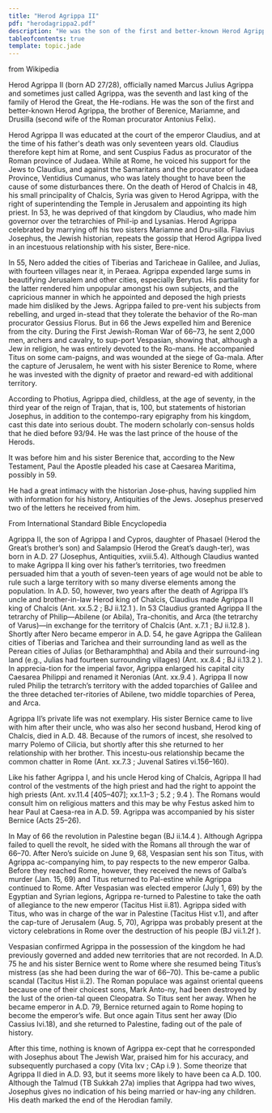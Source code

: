 ```yaml
---
title: "Herod Agrippa II"
pdf: "herodagrippa2.pdf"
description: "He was the son of the first and better-known Herod Agrippa, the brother of Berenice, Mariamne, and Drusilla (second wife of the Roman procurator Antonius Felix). Conducted trial of Paul in Caesarea."
tableofcontents: true
template: topic.jade
---
```


from Wikipedia

Herod Agrippa II (born AD 27/28), officially named Marcus Julius Agrippa and sometimes just called Agrippa, was the seventh and last king of the family of Herod the Great, the He-rodians. He was the son of the first and better-known Herod Agrippa, the brother of Berenice, Mariamne, and Drusilla (second wife of the Roman procurator Antonius Felix).

Herod Agrippa II was educated at the court of the emperor Claudius, and at the time of his father's death was only seventeen years old. Claudius therefore kept him at Rome, and sent Cuspius Fadus as procurator of the Roman province of Judaea. While at Rome, he voiced his support for the Jews to Claudius, and against the Samaritans and the procurator of Iudaea Province, Ventidius Cumanus, who was lately thought to have been the cause of some disturbances there.  On the death of Herod of Chalcis in 48, his small principality of Chalcis, Syria was given to Herod Agrippa, with the right of superintending the Temple in Jerusalem and appointing its high priest.  In 53, he was deprived of that kingdom by Claudius, who made him governor over the tetrarchies of Phil-ip and Lysanias.  Herod Agrippa celebrated by marrying off his two sisters Mariamne and Dru-silla. Flavius Josephus, the Jewish historian, repeats the gossip that Herod Agrippa lived in an incestuous relationship with his sister, Bere-nice.

In 55, Nero added the cities of Tiberias and Taricheae in Galilee, and Julias, with fourteen villages near it, in Peraea. Agrippa expended large sums in beautifying Jerusalem and other cities, especially Berytus. His partiality for the latter rendered him unpopular amongst his own subjects, and the capricious manner in which he appointed and deposed the high priests made him disliked by the Jews. Agrippa failed to pre-vent his subjects from rebelling, and urged in-stead that they tolerate the behavior of the Ro-man procurator Gessius Florus. But in 66 the Jews expelled him and Berenice from the city.  During the First Jewish-Roman War of 66–73, he sent 2,000 men, archers and cavalry, to sup-port Vespasian, showing that, although a Jew in religion, he was entirely devoted to the Ro-mans. He accompanied Titus on some cam-paigns,  and was wounded at the siege of Ga-mala. After the capture of Jerusalem, he went with his sister Berenice to Rome, where he was invested with the dignity of praetor and reward-ed with additional territory.

According to Photius, Agrippa died, childless, at the age of seventy, in the third year of the reign of Trajan, that is, 100,  but statements of historian Josephus, in addition to the contempo-rary epigraphy from his kingdom, cast this date into serious doubt. The modern scholarly con-sensus holds that he died before 93/94.  He was the last prince of the house of the Herods.

It was before him and his sister Berenice that, according to the New Testament, Paul the Apostle pleaded his case at Caesarea Maritima, possibly in 59. 

He had a great intimacy with the historian Jose-phus, having supplied him with information for his history, Antiquities of the Jews. Josephus preserved two of the letters he received from him.

From International Standard Bible Encyclopedia

Agrippa II, the son of Agrippa I and Cypros, daughter of Phasael (Herod the Great’s brother’s son) and Salampsio (Herod the Great’s daugh-ter), was born in A.D. 27 (Josephus, Antiquities, xviii.5.4). Although Claudius wanted to make Agrippa II king over his father’s territories, two freedmen persuaded him that a youth of seven-teen years of age would not be able to rule such a large territory with so many diverse elements among the population. In A.D. 50, however, two years after the death of Agrippa II’s uncle and brother-in-law Herod king of Chalcis, Claudius made Agrippa II king of Chalcis (Ant. xx.5.2  ; BJ ii.12.1  ). In 53 Claudius granted Agrippa II the tetrarchy of Philip—Abilene (or Abila), Tra-chonitis, and Arca (the tetrarchy of Varus)—in exchange for the territory of Chalcis (Ant. x.7.1  ; BJ ii.12.8  ). Shortly after Nero became emperor in A.D. 54, he gave Agrippa the Galilean cities of Tiberias and Tarichea and their surrounding land as well as the Perean cities of Julias (or Betharamphtha) and Abila and their surround-ing land (e.g., Julias had fourteen surrounding villages) (Ant. xx.8.4  ; BJ ii.13.2  ). In apprecia-tion for the imperial favor, Agrippa enlarged his capital city Caesarea Philippi and renamed it Neronias (Ant. xx.9.4  ). Agrippa II now ruled Philip the tetrarch’s territory with the added toparchies of Galilee and the three detached ter-ritories of Abilene, two middle toparchies of Perea, and Arca.

Agrippa II’s private life was not exemplary. His sister Bernice came to live with him after their uncle, who was also her second husband, Herod king of Chalcis, died in A.D. 48. Because of the rumors of incest, she resolved to marry Polemo of Cilicia, but shortly after this she returned to her relationship with her brother. This incestu-ous relationship became the common chatter in Rome (Ant. xx.7.3  ; Juvenal Satires vi.156–160).

Like his father Agrippa I, and his uncle Herod king of Chalcis, Agrippa II had control of the vestments of the high priest and had the right to appoint the high priests (Ant. xv.11.4 [405–407]; xx.1.1–3  ; 5.2  ; 9.4  ). The Romans would consult him on religious matters and this may be why Festus asked him to hear Paul at Caesa-rea in A.D. 59. Agrippa was accompanied by his sister Bernice (Acts 25–26).

In May of 66 the revolution in Palestine began (BJ ii.14.4  ). Although Agrippa failed to quell the revolt, he sided with the Romans all through the war of 66–70. After Nero’s suicide on June 9, 68, Vespasian sent his son Titus, with Agrippa ac-companying him, to pay respects to the new emperor Galba. Before they reached Rome, however, they received the news of Galba’s murder (Jan. 15, 69) and Titus returned to Pal-estine while Agrippa continued to Rome. After Vespasian was elected emperor (July 1, 69) by the Egyptian and Syrian legions, Agrippa re-turned to Palestine to take the oath of allegiance to the new emperor (Tacitus Hist ii.81). Agrippa sided with Titus, who was in charge of the war in Palestine (Tacitus Hist v.1), and after the cap-ture of Jerusalem (Aug. 5, 70), Agrippa was probably present at the victory celebrations in Rome over the destruction of his people (BJ vii.1.2f  ).

Vespasian confirmed Agrippa in the possession of the kingdom he had previously governed and added new territories that are not recorded. In A.D. 75 he and his sister Bernice went to Rome where she resumed being Titus’s mistress (as she had been during the war of 66–70). This be-came a public scandal (Tacitus Hist ii.2). The Roman populace was against oriental queens because one of their choicest sons, Mark Anto-ny, had been destroyed by the lust of the orien-tal queen Cleopatra. So Titus sent her away. When he became emperor in A.D. 79, Bernice returned again to Rome hoping to become the emperor’s wife. But once again Titus sent her away (Dio Cassius lvi.18), and she returned to Palestine, fading out of the pale of history.

After this time, nothing is known of Agrippa ex-cept that he corresponded with Josephus about The Jewish War, praised him for his accuracy, and subsequently purchased a copy (Vita lxv  ; CAp i.9  ). Some theorize that Agrippa II died in A.D. 93, but it seems more likely to have been ca A.D. 100. Although the Talmud (TB Sukkah 27a) implies that Agrippa had two wives, Josephus gives no indication of his being married or hav-ing any children. His death marked the end of the Herodian family.

